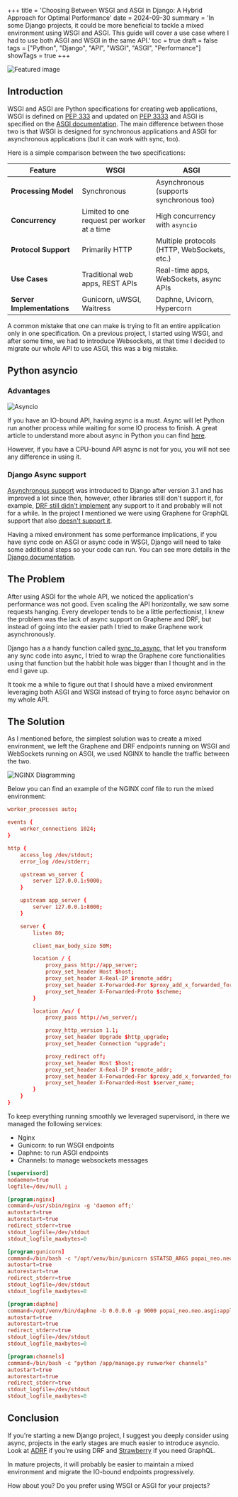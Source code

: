 +++
title = 'Choosing Between WSGI and ASGI in Django: A Hybrid Approach for Optimal Performance'
date = 2024-09-30
summary = 'In some Django projects, it could be more beneficial to tackle a mixed environment using WSGI and ASGI. This guide will cover a use case where I had to use both ASGI and WSGI in the same API.'
toc = true
draft = false
tags = ["Python", "Django", "API", "WSGI", "ASGI", "Performance"]
showTags = true
+++

![Featured image](featured.jpg)

## Introduction
WSGI and ASGI are Python specifications for creating web applications, WSGI is defined on [PEP 333](https://peps.python.org/pep-0333/) and updated on [PEP 3333](https://peps.python.org/pep-3333/) and ASGI is specified on the [ASGI documentation](https://asgi.readthedocs.io/en/latest/specs/main.html). The main difference between those two is that WSGI is designed for synchronous applications and ASGI for asynchronous applications (but it can work with sync, too).

Here is a simple comparison between the two specifications:

| Feature                  | WSGI                                        | ASGI                                      |
|--------------------------|---------------------------------------------|-------------------------------------------|
| **Processing Model**      | Synchronous                                 | Asynchronous (supports synchronous too)   |
| **Concurrency**           | Limited to one request per worker at a time | High concurrency with `asyncio`           |
| **Protocol Support**      | Primarily HTTP                              | Multiple protocols (HTTP, WebSockets, etc.)|
| **Use Cases**             | Traditional web apps, REST APIs             | Real-time apps, WebSockets, async APIs    |
| **Server Implementations**| Gunicorn, uWSGI, Waitress                   | Daphne, Uvicorn, Hypercorn                |

A common mistake that one can make is trying to fit an entire application only in one specification. On a previous project, I started using WSGI, and after some time, we had to introduce Websockets, at that time I decided to migrate our whole API to use ASGI, this was a big mistake.

## Python asyncio
### Advantages
![Asyncio](asyncio.jpg)

If you have an IO-bound API, having async is a must. Async will let Python run another process while waiting for some IO process to finish. A great article to understand more about async in Python you can find [here](https://realpython.com/async-io-python/).

However, if you have a CPU-bound API async is not for you, you will not see any difference in using it.

### Django Async support
[Asynchronous support](https://docs.djangoproject.com/en/5.1/topics/async/) was introduced to Django after version 3.1 and has improved a lot since then, however, other libraries still don't support it, for example, [DRF still didn't implement](https://github.com/encode/django-rest-framework/issues/8496) any support to it and probably will not for a while. In the project I mentioned we were using Graphene for GraphQL support that also [doesn't support it](https://github.com/graphql-python/graphene-django/discussions/1449).

Having a mixed environment has some performance implications, if you have sync code on ASGI or async code in WSGI, Django will need to take some additional steps so your code can run. You can see more details in the [Django documentation](https://docs.djangoproject.com/en/5.1/topics/async/#performance).

## The Problem
After using ASGI for the whole API, we noticed the application's performance was not good. Even scaling the API horizontally, we saw some requests hanging. Every developer tends to be a little perfectionist, I knew the problem was the lack of async support on Graphene and DRF, but instead of going into the easier path I tried to make Graphene work asynchronously.

Django has a a handy function called [sync_to_async](https://docs.djangoproject.com/en/5.1/topics/async/#sync-to-async), that let you transform any sync code into async, I tried to wrap the Graphene core functionalities using that function but the habbit hole was bigger than I thought and in the end I gave up.

It took me a while to figure out that I should have a mixed environment leveraging both ASGI and WSGI instead of trying to force async behavior on my whole API.

## The Solution
As I mentioned before, the simplest solution was to create a mixed environment, we left the Graphene and DRF endpoints running on WSGI and WebSockets running on ASGI, we used NGINX to handle the traffic between the two.

![NGINX Diagramming](diagram.png)

Below you can find an example of the NGINX conf file to run the mixed environment:

```conf
worker_processes auto;

events {
    worker_connections 1024;
}

http {
    access_log /dev/stdout;
    error_log /dev/stderr;

    upstream ws_server {
        server 127.0.0.1:9000;
    }

    upstream app_server {
        server 127.0.0.1:8000;
    }

    server {
        listen 80;

        client_max_body_size 50M;

        location / {
            proxy_pass http://app_server;
            proxy_set_header Host $host;
            proxy_set_header X-Real-IP $remote_addr;
            proxy_set_header X-Forwarded-For $proxy_add_x_forwarded_for;
            proxy_set_header X-Forwarded-Proto $scheme;
        }

        location /ws/ {
            proxy_pass http://ws_server/;

            proxy_http_version 1.1;
            proxy_set_header Upgrade $http_upgrade;
            proxy_set_header Connection "upgrade";

            proxy_redirect off;
            proxy_set_header Host $host;
            proxy_set_header X-Real-IP $remote_addr;
            proxy_set_header X-Forwarded-For $proxy_add_x_forwarded_for;
            proxy_set_header X-Forwarded-Host $server_name;
        }
    }
}
```

To keep everything running smoothly we leveraged supervisord, in there we managed the following services:

- Nginx
- Gunicorn: to run WSGI endpoints
- Daphne: to run ASGI endpoints
- Channels: to manage websockets messages

```conf
[supervisord]
nodaemon=true
logfile=/dev/null ;

[program:nginx]
command=/usr/sbin/nginx -g 'daemon off;'
autostart=true
autorestart=true
redirect_stderr=true
stdout_logfile=/dev/stdout
stdout_logfile_maxbytes=0

[program:gunicorn]
command=/bin/bash -c "/opt/venv/bin/gunicorn $STATSD_ARGS popai_neo.neo.wsgi:application"
autostart=true
autorestart=true
redirect_stderr=true
stdout_logfile=/dev/stdout
stdout_logfile_maxbytes=0

[program:daphne]
command=/opt/venv/bin/daphne -b 0.0.0.0 -p 9000 popai_neo.neo.asgi:application
autostart=true
autorestart=true
redirect_stderr=true
stdout_logfile=/dev/stdout
stdout_logfile_maxbytes=0

[program:channels]
command=/bin/bash -c "python /app/manage.py runworker channels"
autostart=true
autorestart=true
redirect_stderr=true
stdout_logfile=/dev/stdout
stdout_logfile_maxbytes=0
```

## Conclusion
If you're starting a new Django project, I suggest you deeply consider using async, projects in the early stages are much easier to introduce asyncio.  Look at [ADRF](https://github.com/em1208/adrf) if you're using DRF and [Strawberry](https://strawberry.rocks/) if you need GraphQL.

In mature projects, it will probably be easier to maintain a mixed environment and migrate the IO-bound endpoints progressively.

How about you? Do you prefer using WSGI or ASGI for your projects?